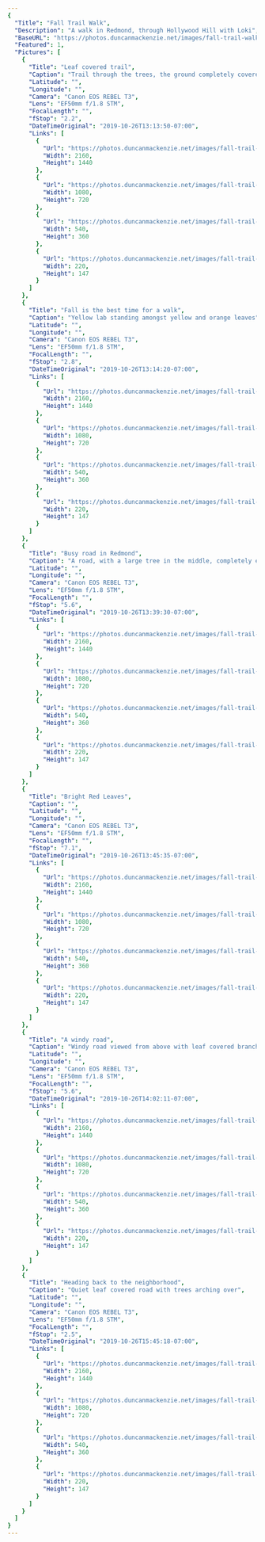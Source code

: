 ```yaml
---
{
  "Title": "Fall Trail Walk",
  "Description": "A walk in Redmond, through Hollywood Hill with Loki",
  "BaseURL": "https://photos.duncanmackenzie.net/images/fall-trail-walk",
  "Featured": 1,
  "Pictures": [
    {
      "Title": "Leaf covered trail",
      "Caption": "Trail through the trees, the ground completely covered with fall leaves",
      "Latitude": "",
      "Longitude": "",
      "Camera": "Canon EOS REBEL T3",
      "Lens": "EF50mm f/1.8 STM",
      "FocalLength": "",
      "fStop": "2.2",
      "DateTimeOriginal": "2019-10-26T13:13:50-07:00",
      "Links": [
        {
          "Url": "https://photos.duncanmackenzie.net/images/fall-trail-walk/falltrailwalk-1-2160.jpg",
          "Width": 2160,
          "Height": 1440
        },
        {
          "Url": "https://photos.duncanmackenzie.net/images/fall-trail-walk/falltrailwalk-1-1080.jpg",
          "Width": 1080,
          "Height": 720
        },
        {
          "Url": "https://photos.duncanmackenzie.net/images/fall-trail-walk/falltrailwalk-1-540.jpg",
          "Width": 540,
          "Height": 360
        },
        {
          "Url": "https://photos.duncanmackenzie.net/images/fall-trail-walk/falltrailwalk-1-220.jpg",
          "Width": 220,
          "Height": 147
        }
      ]
    },
    {
      "Title": "Fall is the best time for a walk",
      "Caption": "Yellow lab standing amongst yellow and orange leaves",
      "Latitude": "",
      "Longitude": "",
      "Camera": "Canon EOS REBEL T3",
      "Lens": "EF50mm f/1.8 STM",
      "FocalLength": "",
      "fStop": "2.8",
      "DateTimeOriginal": "2019-10-26T13:14:20-07:00",
      "Links": [
        {
          "Url": "https://photos.duncanmackenzie.net/images/fall-trail-walk/falltrailwalk-2-2160.jpg",
          "Width": 2160,
          "Height": 1440
        },
        {
          "Url": "https://photos.duncanmackenzie.net/images/fall-trail-walk/falltrailwalk-2-1080.jpg",
          "Width": 1080,
          "Height": 720
        },
        {
          "Url": "https://photos.duncanmackenzie.net/images/fall-trail-walk/falltrailwalk-2-540.jpg",
          "Width": 540,
          "Height": 360
        },
        {
          "Url": "https://photos.duncanmackenzie.net/images/fall-trail-walk/falltrailwalk-2-220.jpg",
          "Width": 220,
          "Height": 147
        }
      ]
    },
    {
      "Title": "Busy road in Redmond",
      "Caption": "A road, with a large tree in the middle, completely empty of traffic, but with some leaves scattered over the ground",
      "Latitude": "",
      "Longitude": "",
      "Camera": "Canon EOS REBEL T3",
      "Lens": "EF50mm f/1.8 STM",
      "FocalLength": "",
      "fStop": "5.6",
      "DateTimeOriginal": "2019-10-26T13:39:30-07:00",
      "Links": [
        {
          "Url": "https://photos.duncanmackenzie.net/images/fall-trail-walk/falltrailwalk-3-2160.jpg",
          "Width": 2160,
          "Height": 1440
        },
        {
          "Url": "https://photos.duncanmackenzie.net/images/fall-trail-walk/falltrailwalk-3-1080.jpg",
          "Width": 1080,
          "Height": 720
        },
        {
          "Url": "https://photos.duncanmackenzie.net/images/fall-trail-walk/falltrailwalk-3-540.jpg",
          "Width": 540,
          "Height": 360
        },
        {
          "Url": "https://photos.duncanmackenzie.net/images/fall-trail-walk/falltrailwalk-3-220.jpg",
          "Width": 220,
          "Height": 147
        }
      ]
    },
    {
      "Title": "Bright Red Leaves",
      "Caption": "",
      "Latitude": "",
      "Longitude": "",
      "Camera": "Canon EOS REBEL T3",
      "Lens": "EF50mm f/1.8 STM",
      "FocalLength": "",
      "fStop": "7.1",
      "DateTimeOriginal": "2019-10-26T13:45:35-07:00",
      "Links": [
        {
          "Url": "https://photos.duncanmackenzie.net/images/fall-trail-walk/falltrailwalk-4-2160.jpg",
          "Width": 2160,
          "Height": 1440
        },
        {
          "Url": "https://photos.duncanmackenzie.net/images/fall-trail-walk/falltrailwalk-4-1080.jpg",
          "Width": 1080,
          "Height": 720
        },
        {
          "Url": "https://photos.duncanmackenzie.net/images/fall-trail-walk/falltrailwalk-4-540.jpg",
          "Width": 540,
          "Height": 360
        },
        {
          "Url": "https://photos.duncanmackenzie.net/images/fall-trail-walk/falltrailwalk-4-220.jpg",
          "Width": 220,
          "Height": 147
        }
      ]
    },
    {
      "Title": "A windy road",
      "Caption": "Windy road viewed from above with leaf covered branches crossing over the road, power lines visible",
      "Latitude": "",
      "Longitude": "",
      "Camera": "Canon EOS REBEL T3",
      "Lens": "EF50mm f/1.8 STM",
      "FocalLength": "",
      "fStop": "5.6",
      "DateTimeOriginal": "2019-10-26T14:02:11-07:00",
      "Links": [
        {
          "Url": "https://photos.duncanmackenzie.net/images/fall-trail-walk/falltrailwalk-5-2160.jpg",
          "Width": 2160,
          "Height": 1440
        },
        {
          "Url": "https://photos.duncanmackenzie.net/images/fall-trail-walk/falltrailwalk-5-1080.jpg",
          "Width": 1080,
          "Height": 720
        },
        {
          "Url": "https://photos.duncanmackenzie.net/images/fall-trail-walk/falltrailwalk-5-540.jpg",
          "Width": 540,
          "Height": 360
        },
        {
          "Url": "https://photos.duncanmackenzie.net/images/fall-trail-walk/falltrailwalk-5-220.jpg",
          "Width": 220,
          "Height": 147
        }
      ]
    },
    {
      "Title": "Heading back to the neighborhood",
      "Caption": "Quiet leaf covered road with trees arching over",
      "Latitude": "",
      "Longitude": "",
      "Camera": "Canon EOS REBEL T3",
      "Lens": "EF50mm f/1.8 STM",
      "FocalLength": "",
      "fStop": "2.5",
      "DateTimeOriginal": "2019-10-26T15:45:18-07:00",
      "Links": [
        {
          "Url": "https://photos.duncanmackenzie.net/images/fall-trail-walk/falltrailwalk-6-2160.jpg",
          "Width": 2160,
          "Height": 1440
        },
        {
          "Url": "https://photos.duncanmackenzie.net/images/fall-trail-walk/falltrailwalk-6-1080.jpg",
          "Width": 1080,
          "Height": 720
        },
        {
          "Url": "https://photos.duncanmackenzie.net/images/fall-trail-walk/falltrailwalk-6-540.jpg",
          "Width": 540,
          "Height": 360
        },
        {
          "Url": "https://photos.duncanmackenzie.net/images/fall-trail-walk/falltrailwalk-6-220.jpg",
          "Width": 220,
          "Height": 147
        }
      ]
    }
  ]
}
---
```

